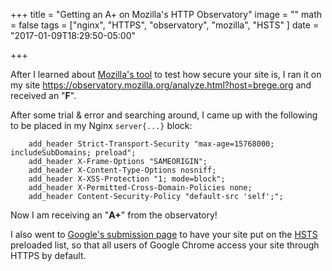 +++
title = "Getting an A+ on Mozilla's HTTP Observatory"
image = ""
math = false
tags = ["nginx", "HTTPS", "observatory", "mozilla", "HSTS"
]
date = "2017-01-09T18:29:50-05:00"

+++

After I learned about [Mozilla's tool](https://github.com/mozilla/http-observatory) to test how secure your site is, I ran it on my site https://observatory.mozilla.org/analyze.html?host=brege.org and received an "**F**".  <!--more-->

After some trial & error and searching around, I came up with the following to be placed in my Nginx `server{...}` block:

```
    add_header Strict-Transport-Security "max-age=15768000; includeSubDomains; preload";
    add_header X-Frame-Options "SAMEORIGIN";
    add_header X-Content-Type-Options nosniff;
    add_header X-XSS-Protection "1; mode=block";
    add_header X-Permitted-Cross-Domain-Policies none;
    add_header Content-Security-Policy "default-src 'self';";

```

Now I am receiving an "**A+**" from the observatory!

I also went to [Google's submission page](https://hstspreload.org/) to have your site put on the [HSTS](https://en.wikipedia.org/wiki/HTTP_Strict_Transport_Security) preloaded list, so that all users of Google Chrome access your site through HTTPS by default.
